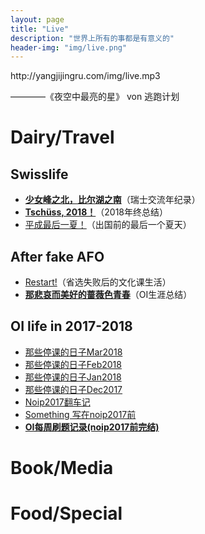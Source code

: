 ```yaml
---
layout: page
title: "Live"
description: "世界上所有的事都是有意义的"
header-img: "img/live.png"
---
```


<p>http://yangjijingru.com/img/live.mp3</p>

————《夜空中最亮的星》 von 逃跑计划

# Dairy/Travel

## Swisslife
- **[少女峰之北，比尔湖之南](http://yangjijingru.com/2019/05/18/%E5%B0%91%E5%A5%B3%E5%B3%B0%E4%B9%8B%E5%8C%97-%E6%AF%94%E5%B0%94%E6%B9%96%E4%B9%8B%E5%8D%97/)**（瑞士交流年纪录）
- **[Tschüss, 2018！](http://yangjijingru.com/2018/12/31/Tsch%C3%BCss,-2018/)**（2018年终总结）
- [平成最后一夏！](http://yangjijingru.com/2018/08/31/%E5%B9%B3%E6%88%90%E6%9C%80%E5%90%8E%E4%B8%80%E5%A4%8F/)（出国前的最后一个夏天）

## After fake AFO
- [Restart!](http://yangjijingru.com/2018/07/20/Restart!/)（省选失败后的文化课生活）
- **[那悲哀而美好的蔷薇色青春](http://yangjijingru.com/2018/04/15/%E9%82%A3%E6%82%B2%E5%93%80%E8%80%8C%E7%BE%8E%E5%A5%BD%E7%9A%84%E8%94%B7%E8%96%87%E8%89%B2%E9%9D%92%E6%98%A5/)**（OI生涯总结）

## OI life in 2017-2018
- [那些停课的日子Mar2018](http://yangjijingru.com/2018/03/31/%E9%82%A3%E4%BA%9B%E5%81%9C%E8%AF%BE%E7%9A%84%E6%97%A5%E5%AD%90Mar2018/)
- [那些停课的日子Feb2018](http://yangjijingru.com/2018/02/28/%E9%82%A3%E4%BA%9B%E5%81%9C%E8%AF%BE%E7%9A%84%E6%97%A5%E5%AD%90Feb2018/)
- [那些停课的日子Jan2018](http://yangjijingru.com/2018/01/31/%E9%82%A3%E4%BA%9B%E5%81%9C%E8%AF%BE%E7%9A%84%E6%97%A5%E5%AD%90Jan2018/)
- [那些停课的日子Dec2017](http://yangjijingru.com/2017/12/31/%E9%82%A3%E4%BA%9B%E5%81%9C%E8%AF%BE%E7%9A%84%E6%97%A5%E5%AD%90Dec2017/)
- [Noip2017翻车记](http://yangjijingru.com/2018/01/14/NOIP2017%E7%BF%BB%E8%BD%A6%E8%AE%B0/)
- [Something 写在noip2017前](http://yangjijingru.com/2018/02/06/something-%E5%86%99%E5%9C%A8NOIP2017%E5%89%8D/)
- **[OI每周刷题记录(noip2017前完结)](http://yangjijingru.com/2018/01/14/OI%E6%AF%8F%E5%91%A8%E5%88%B7%E9%A2%98%E8%AE%B0%E5%BD%95-NOIP2017%E5%89%8D%E5%AE%8C%E7%BB%93/)**

# Book/Media

# Food/Special